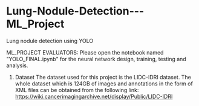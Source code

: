 # Lung-Nodule-Detection---ML_Project
Lung nodule detection using YOLO


ML_PROJECT EVALUATORS: Please open the notebook named "YOLO_FINAL.ipynb" for the neural network design, training, testing and analysis. 

1. Dataset
The dataset used for this project is the LIDC-IDRI dataset. The whole dataset which is 124GB of images and annotations in the form of XML files can be obtained from the following link: 
https://wiki.cancerimagingarchive.net/display/Public/LIDC-IDRI


